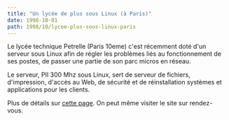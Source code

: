 ```yaml
---
title: "Un lycée de plus sous Linux (à Paris)"
date: 1998-10-01
path: 1998/10/lycee-plus-sous-linux-paris
---
```


<P>
Le lycée technique Petrelle (Paris 10eme) c'est récemment doté d'un serveur
sous Linux afin de régler les problèmes liés au fonctionnement de ses postes,
de passer une partie de son parc micros en réseau.
</P>

<P>
Le serveur, PII 300 Mhz sous Linux, sert de serveur de fichiers,
d'impression, d'accès au Web, de sécurité et de
réinstallation systèmes et applications pour les clients.
</P>

<P>
Plus de détails sur <A HREF="http://www.energy-computer.com/Linux/petrelle.htm">cette page</A>.
On peut même visiter le site sur rendez-vous.
</P>


